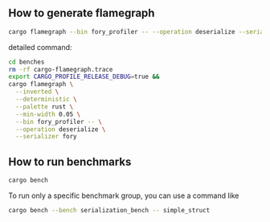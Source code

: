 ## How to generate flamegraph

```bash
cargo flamegraph --bin fory_profiler -- --operation deserialize --serializer fory
```

detailed command:

```bash
cd benches
rm -rf cargo-flamegraph.trace
export CARGO_PROFILE_RELEASE_DEBUG=true &&
cargo flamegraph \
  --inverted \
  --deterministic \
  --palette rust \
  --min-width 0.05 \
  --bin fory_profiler -- \
  --operation deserialize \
  --serializer fory
```

## How to run benchmarks

```bash
cargo bench
```

To run only a specific benchmark group, you can use a command like

```bash
cargo bench --bench serialization_bench -- simple_struct
```
